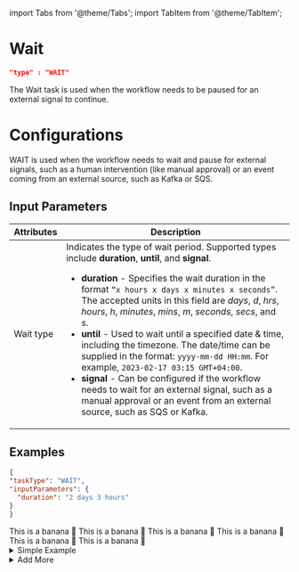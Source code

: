 import Tabs from '@theme/Tabs';
import TabItem from '@theme/TabItem';

# Wait

```json
"type" : "WAIT"
```

The Wait task is used when the workflow needs to be paused for an external signal to continue.
<br/>

# Configurations

WAIT is used when the workflow needs to wait and pause for external signals, such as a human intervention (like manual approval) or an event coming from an external source, such as Kafka or SQS.

## Input Parameters

| Attributes | Description | 
| -- | -- |
| Wait type | Indicates the type of wait period. Supported types include **duration**, **until**, and **signal**. <ul><li><b>duration</b> - Specifies the wait duration in the format `“x hours x days x minutes x seconds”`. The accepted units in this field are *days*, *d*, *hrs*, *hours*, *h*, *minutes*, *mins*, *m*, *seconds*, *secs*, and *s*.</li><li><b>until</b> - Used to wait until a specified date & time, including the timezone. The date/time can be supplied in the format: `yyyy-mm-dd HH:mm`. For example, `2023-02-17 03:15 GMT+04:00`.</li><li><b>signal</b> - Can be configured if the workflow needs to wait for an external signal, such as a manual approval or an event from an external source, such as SQS or Kafka.</li></ul> | 

## Examples
 <Tabs>
 <TabItem value="JSON" lable="JSON">

 ```json
{
 "taskType": "WAIT",
 "inputParameters": {
   "duration": "2 days 3 hours" 
 }
}
```
</TabItem>
<TabItem value="Java" label="Java">
This is a banana 🍌
</TabItem>
<TabItem value="Golang" label="Golang">
    This is a banana 🍌
</TabItem>
<TabItem value="Python" label="Python">
  This is a banana 🍌
</TabItem>
<TabItem value="CSharp" label="CSharp">
  This is a banana 🍌
</TabItem>
<TabItem value="javascript" label="Javascript">
    This is a banana 🍌
</TabItem>
<TabItem value="clojure" label="Clojure">
    This is a banana 🍌
</TabItem>
</Tabs>

<details><summary>Simple Example</summary>
<p>
The following wait task remains blocked until Dec 25, 2023, 9 am PST.

```json
{
 "name":"wait_until_date",
 "taskReferenceName":"wait_until_date_ref",
 "taskType": "WAIT",
 "inputParameters": {
   "until": "2023-12-25 09:00 PST"
 }
}
```
</p>
</details>

<details><summary>Add More</summary>
<p>
</p>
</details>